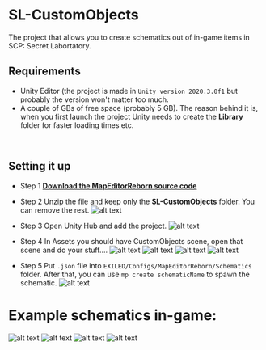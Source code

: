 # SL-CustomObjects
 The project that allows you to create schematics out of in-game items in SCP: Secret Labortatory.
 
 ## Requirements
 - Unity Editor (the project is made in `Unity version 2020.3.0f1` but probably the version won't matter too much.
 - A couple of GBs of free space (probably 5 GB). The reason behind it is, when you first launch the project Unity needs to create the **Library** folder for faster loading times etc.
 <br>

## Setting it up
- Step 1
 [**Download the MapEditorReborn source code**](https://github.com/Michal78900/MapEditorReborn/archive/refs/heads/main.zip)
 
 - Step 2
 Unzip the file and keep only the **SL-CustomObjects** folder. You can remove the rest.
 ![alt text](https://cdn.discordapp.com/attachments/859071008468238386/908418425725018192/unknown.png)
 
 - Step 3
 Open Unity Hub and add the project.
 ![alt text](https://cdn.discordapp.com/attachments/859071008468238386/908131196297437224/AddingTheProject.png)
 
 - Step 4
 In Assets you should have CustomObjects scene, open that scene and do your stuff....
 ![alt text](https://cdn.discordapp.com/attachments/859071008468238386/908131204820271105/Scene.png)
  ![alt text](https://cdn.discordapp.com/attachments/859071008468238386/908131170385023076/AddingSchematicComponent.png)
 ![alt text](https://cdn.discordapp.com/attachments/859071008468238386/908131200516915260/DragAndDrop.png)
![alt text](https://cdn.discordapp.com/attachments/859071008468238386/908131198935642152/Building.png)

- Step 5
Put `.json` file into `EXILED/Configs/MapEditorReborn/Schematics` folder.
After that, you can use `mp create schematicName` to spawn the schematic.
 ![alt text](https://cdn.discordapp.com/attachments/859071008468238386/908131208548974692/SpawnedInGame.png)
 
 # Example schematics in-game:
![alt text](https://cdn.discordapp.com/attachments/859071008468238386/908463890017435699/unknown.png)
![alt text](https://cdn.discordapp.com/attachments/859071008468238386/908464401609281556/unknown.png)
![alt text](https://cdn.discordapp.com/attachments/859071008468238386/908464685890830377/unknown.png)
![alt text](https://cdn.discordapp.com/attachments/859071008468238386/908465577255895130/unknown.png)